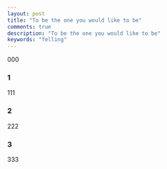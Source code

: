 ```yaml
---
layout: post
title: "To be the one you would like to be"
comments: true
description: "To be the one you would like to be"
keywords: "felling"
---
```


000

### 1

111

### 2

222

### 3

333

